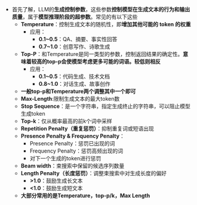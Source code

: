 -  首先了解，LLM的**生成控制参数**，这些参数**控制模型在生成文本的行为和输出质量**，属于**模型推理阶段的超参数**。常见的有以下这些
	- **Temperature**：控制生成文本的随机性，即**增加其他可能的 token 的权重**
		- 应用：
			- **0.1~0.5**：QA、摘要、事实性回答
			- **0.7~1.0**：创意写作、诗歌生成
	- **Top-P**：和Temperature是同一类型的参数，控制返回结果的确定性。**意味着较高的top-p会使模型考虑更多可能的词语。较低则相反**
		- 应用：
			- **0.1~0.5**：代码生成、技术文档
			- **0.8~1.0**：对话生成、故事创作
	- **一般top-p和Temperature两个调整其中一个即可**
	- **Max-Length**:限制生成文本的最大token数
	- **Stop Sequence**：是一个字符串，指定生成终止的字符串，可以阻止模型生成token
	- **Top-k**：仅从概率最高的前k个词中采样
	- **Repetition Penalty（重复惩罚）**：抑制重复词或短语出现
	- **Presence Penalty & Frequency Penalty**：
		- Presence Penalty：惩罚已出现的词
		- Frequency Penalty：惩罚高频出现的词
		- 对下一个生成的token进行惩罚
	- **Beam width**：束搜索中保留的候选序列数量
	- **Length Penalty（长度惩罚）**：调整束搜索中对生成长度的偏好
		- **>1.0**：鼓励生成长文本
		- **<1.0**：鼓励生成短文本
	- **大部分常用的是Temperature，top-p/k，Max Length**